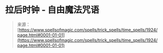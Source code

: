 <!--yml

category: 未分类

date: 2024-06-12 18:35:22

-->

# 拉后时钟 - 自由魔法咒语

> 来源：[https://www.spellsofmagic.com/spells/trick_spells/time_spells/1924/page.html#0001-01-01](https://www.spellsofmagic.com/spells/trick_spells/time_spells/1924/page.html#0001-01-01)
